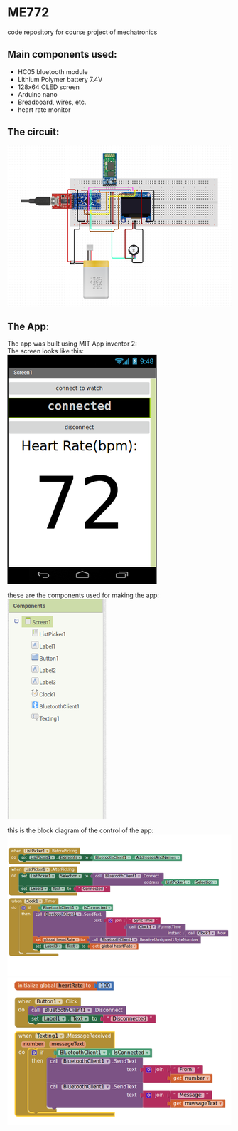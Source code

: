 # ME772
code repository for course project of mechatronics

## Main components used:

* HC05 bluetooth module
* Lithium Polymer battery 7.4V
* 128x64 OLED screen
* Arduino nano
* Breadboard, wires, etc.
* heart rate monitor
## The circuit:

![circuit design](maincircuit.png "circuit")

## The App:
The app was built using MIT App inventor 2:  
The screen looks like this:  
![screen](screen.png "screen")

these are the components used for making the app:  
![components](components.png "components")

this is the block diagram of the control of the app:  
![blocks1](blocks1.png "blocks1")
![blocks2](blocks2.png "blocks2")


